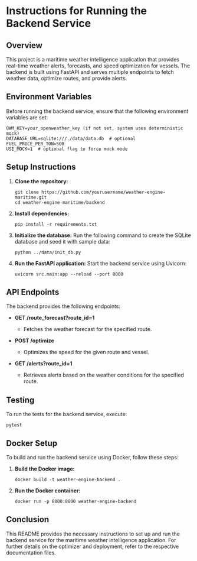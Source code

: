 # Instructions for Running the Backend Service

## Overview
This project is a maritime weather intelligence application that provides real-time weather alerts, forecasts, and speed optimization for vessels. The backend is built using FastAPI and serves multiple endpoints to fetch weather data, optimize routes, and provide alerts.

## Environment Variables
Before running the backend service, ensure that the following environment variables are set:

```
OWM_KEY=your_openweather_key (if not set, system uses deterministic mock)
DATABASE_URL=sqlite:///./data/data.db  # optional
FUEL_PRICE_PER_TON=500
USE_MOCK=1  # optional flag to force mock mode
```

## Setup Instructions
1. **Clone the repository:**
   ```
   git clone https://github.com/yourusername/weather-engine-maritime.git
   cd weather-engine-maritime/backend
   ```

2. **Install dependencies:**
   ```
   pip install -r requirements.txt
   ```

3. **Initialize the database:**
   Run the following command to create the SQLite database and seed it with sample data:
   ```
   python ../data/init_db.py
   ```

4. **Run the FastAPI application:**
   Start the backend service using Uvicorn:
   ```
   uvicorn src.main:app --reload --port 8000
   ```

## API Endpoints
The backend provides the following endpoints:

- **GET /route_forecast?route_id=1**
  - Fetches the weather forecast for the specified route.

- **POST /optimize**
  - Optimizes the speed for the given route and vessel.

- **GET /alerts?route_id=1**
  - Retrieves alerts based on the weather conditions for the specified route.

## Testing
To run the tests for the backend service, execute:
```
pytest
```

## Docker Setup
To build and run the backend service using Docker, follow these steps:

1. **Build the Docker image:**
   ```
   docker build -t weather-engine-backend .
   ```

2. **Run the Docker container:**
   ```
   docker run -p 8000:8000 weather-engine-backend
   ```

## Conclusion
This README provides the necessary instructions to set up and run the backend service for the maritime weather intelligence application. For further details on the optimizer and deployment, refer to the respective documentation files.